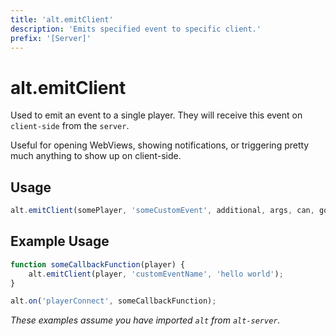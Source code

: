 ```yaml
---
title: 'alt.emitClient'
description: 'Emits specified event to specific client.'
prefix: '[Server]'
---
```


# alt.emitClient

Used to emit an event to a single player. They will receive this event on `client-side` from the `server`.

Useful for opening WebViews, showing notifications, or triggering pretty much anything to show up on client-side.


## Usage

```js
alt.emitClient(somePlayer, 'someCustomEvent', additional, args, can, go, here);
```

## Example Usage

```js
function someCallbackFunction(player) {
    alt.emitClient(player, 'customEventName', 'hello world');
}

alt.on('playerConnect', someCallbackFunction);
```

_These examples assume you have imported `alt` from `alt-server`._